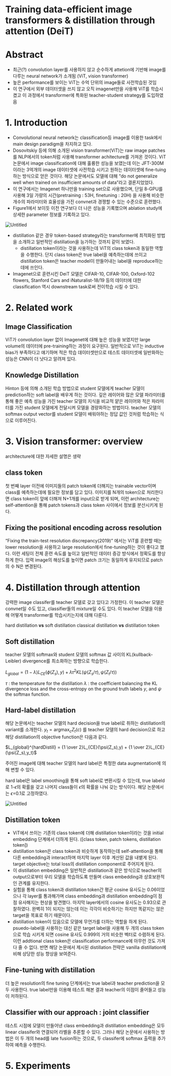 # Training data-efficient image transformers & distillation through attention (DeiT)

# Abstract

- 최근(?) convolution layer를 사용하지 않고 순수하게 attetion에 기반해 image를 다루는 neural network가 소개됨 (ViT, vision transformer)
- 높은 performance를 보이는 ViT는 수억 단위의 image들로 사전학습된 것임
- 이 연구에서 외부 데이터셋을 쓰지 않고 오직 imagenet만을 사용해 ViT를 학습시켰고 이 과정에서 transformer에 특화된 teacher-student strategy를 도입하였음

# 1. Introduction

- Convolutional neural network는 classification등 image를 이용한 task에서 main design paradigm을 차지하고 있다.
- Dosovitskiy 등에 의해 소개된 vision transformer(ViT)는 raw image patches를 NLP에서의 token처럼 사용해 transformer achitecture를  가져온 것이다. ViT 논문에서 image classification에 대해 훌륭한 성능을 보였는데 이는 JFT-300M이라는 3억개의 image 데이터셋에 사전학습 시키고 원하는 데이터셋에 fine-tuing하는 방식으로 얻은 것이다. 해당 논문에서도 모델에 대해 “do not generalize well when trained on insufficient amounts of data”라고 결론지었었다.
- 이 연구에서는 Imagenet 하나만을 training set으로 사용했으며, 단일 8-GPU를 사용해 3일 가량의 시간(pretraining : 53H, finetuning : 20H) 을 사용해 비슷한 개수의 파라미터와 효율성을 가진 convnet과 경쟁할 수 있는 수준으로 훈련했다.
- Figure1에서 보이듯 이전 연구보다 더 나은 성능을 기록했으며 ablation study에 상세한 parameter 정보를 기록하고 있다.

![Untitled](https://s3-us-west-2.amazonaws.com/secure.notion-static.com/9cdffb34-62d3-4efc-8486-13a099e56667/Untitled.png)

- distillation 같은 경우 token-based strategy라는 transformer에 최적화된 방법을 소개하고 일반적인 distillation을 능가하는 것까지 같이 보였다.
    - distillation token이라는 것을 사용하는데 ViT의 class token과 동일한 역할을 수행한다. 단지 class token은 true label을 예측하는데에 쓰이고 distillation token은 teacher model이 만들어내는 label을 reproduce하는데에 쓰인다.
- Imagenet으로 훈련시킨 DeiT 모델은 CIFAR-10, CIFAR-100, Oxford-102 flowers, Stanford Cars and iNaturalist-18/19 등의 데이터에 대한 classification 역시 downstream task로써 전이학습 시킬 수 있다.

# 2. Related work

## Image Classification

ViT가 convolution layer 없이 Imagenet에 대해 높은 성능을 보였지만 large volume의 데이터에 pre-training하는 과정이 요구된다. 일반적으로 ViT는 inductive bias가 부족하다고 얘기하며 적은 학습 데이터셋만으로 테스트 데이터셋에 일반화하는 성능은 CNN이 더 낫다고 알려져 있다.

## Knowledge Distillation

Hinton 등에 의해 소개된 학습 방법으로 student 모델에게 teacher 모델이 prediction하는 soft label을 배우게 하는 것이다. 깊은 레이어와 많은 모델 파라미터를 통해 좋은 예측 성능을 가진 teacher 모델의 지식을 비교적 얕은 레이어와 적은 파라미터를 가진 student 모델에게 전달시켜 모델을 경량화하는 방법이다. teacher 모델의 softmax output vector를 student 모델이 배워야하는 정답 값인 것처럼 학습하는 식으로 이루어진다.

# 3. Vision transformer: overview

architecture에 대한 자세한 설명은 생략

## class token

첫 번째 layer 이전에 이미지들의 patch token에 더해지는 trainable vector이며 class를 예측하는데에 필요한 정보를 담고 있다. 이미지를 N개의 token으로 처리한다면 class token이 앞에 더해져 N+1개를 input으로 받게 되며, 이런 architecture는 self-attention을 통해 patch tokens과 class token 사이에서 정보를 분산시키게 된다. 

## Fixing the positional encoding across resolution

“Fixing the train-test resolution discrepancy(2019)” 에서는 ViT를 훈련할 때는 lower resolution을 사용하고 large resolution에서 fine-tuning하는 것이 좋다고 했다. 이런 세팅이 전체 훈련 속도를 높이고 일반적인 데이터 증강 방식에서 정확도를 향상하게 한다. 입력 image의 해상도를 높이면 patch 크기는 동일하게 유지되므로 patch의 수 N은 변경된다. 

# 4. Distillation through attention

강력한 image classifer를 teacher 모델로 갖고 있다고 가정한다. 이 teacher 모델은 convnet일 수도 있고, classifier들의 mixture일 수도 있다. 이 teacher 모델을 이용해 어떻게 transformer를 학습시키는지에 대해 다룬다. 

hard distillation **vs** soft distillation
classical distillation **vs** distillation token

## Soft distillation

teacher 모델의 softmax와 student 모델의 softmax 값 사이의 KL(kullback-Leibler) divergence를 최소화하는 방향으로 학습한다. 

$L_{global} = (1-\lambda)L_{CE}(\phi(Z_s),y) + \lambda{\tau}^2KL(\psi(Z_s/\tau),\psi(Z_t/\tau))$

$\tau$ : the temperature for the distillation
$\lambda$ : the coefficient balancing the KL divergence loss and the cross-entropy on the ground truth labels $y$, and $\psi$ the softmax function.

## Hard-label distillation

해당 논문에서는 teacher 모델의 hard decision을 true label로 취하는 distillation의 variant를 소개한다. $y_t=\text{argmax}_cZ_t(c)$ 를 teacher 모델의 hard decision으로 하고 해당 distillation의 objective function은 다음과 같다. 

$L_{global}^{hardDistill} = {1 \over 2}L_{CE}(\psi(Z_s),y) + {1 \over 2}L_{CE}(\psi(Z_s),y_t)$

주어진 image에 대해 teacher 모델의 hard label은 특정한 data augmentation에 의해 변할 수 있다. 

hard label은 label smoothing을 통해 soft label로 변환시킬 수 있는데, true labeld로 1-$\epsilon$의 확률을 갖고 나머지 class들이 $\epsilon$의 확률을 나눠 갖는 방식이다. 해당 논문에서는 $\epsilon$=0.1로 고정하였다. 

![Untitled](https://s3-us-west-2.amazonaws.com/secure.notion-static.com/1287ab93-2861-4a22-a258-f18c0afd60b9/Untitled.png)

## Distillation token

- ViT에서 쓰이는 기존의 class token에 더해 distillation token이라는 것을 initial embedding 단계에서 더하게 된다. ([class token, patch tokens, distillation token])
- distillation token은 class token과 비슷하게 동작하는데 self-attention을 통해 다른 embedding과 interact하며 마지막 layer 이후 계산된 값을 내뱉게 된다. target objective는 total loss의 distillation component로 주어지게 된다.
- 이 distillation embedding은 일반적은 distillation과 같은 방식으로 teacher의 output으로부터 우리 모델을 학습하도록 만들며 class embedding과 상호보완적인 관계를 유지한다.
- 실험을 통해 class token과 distillation token간 평균 cosine 유사도는 0.06이었으나 각 layer를 통과해가며 class embedding과 distillation embedding이 점점 유사해지는 현상을 발견했다. 마지막 layer에서의 cosine 유사도는 0.93으로 관찰하였다. 완벽히 1이 되지는 않는데 이는 각각이 비슷하기는 하지만 똑같지는 않은 target을 목표로 하기 때문이다.
- distillation token이 있음으로 모델에 무언가를 더하는 역할을 하게 된다. psuedo-label을 사용하는 대신 같은 target label을 사용해 두 개의 class token으로 학습 시키게 되면 cosine 유사도 0.999의 거의 비슷한 벡터로 수렴하게 된다. 이런 addtional class token은 classification performance에 아무런 것도 가져다 줄 수 없다. 반면 해당 논문에서 제시된 distillation 전략은 vanilla distillation에 비해 상당한 성능 향상을 보여준다.

## Fine-tuning with distillation

더 높은 resolution의 fine tuning 단계에서는 true label과 teacher prediction을 모두 사용한다. true label만을 이용해 테스트 해본 결과 teacher의 이점이 줄어들고 성능이 저하된다.

## Classifier with our approach : joint classifier

테스트 시점에 모델이 만들어낸 class embedding과 distillation embedding은 모두 linear classifer와 연결되어 라벨을 추론할 수 있다. 그러나 해당 논문에서 사용하는 방법은 이 두 개의 head를 late fusion하는 것으로, 두 classifer에 softmax 출력을 추가하여 예측을 수행한다. 

# 5. Experiments
